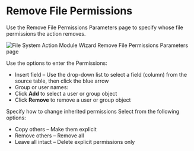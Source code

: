 # Remove File Permissions

Use the Remove File Permissions Parameters page to specify whose file permissions the action removes.

![File System Action Module Wizard Remove File Permissions Parameters page](/img/product_docs/accessanalyzer/enterpriseauditor/admin/action/filesystem/parameters/removefilepermissions.png)

Use the options to enter the Permissions:

- Insert field – Use the drop-down list to select a field (column) from the source table, then click the blue arrow
- Group or user names:
- Click __Add__ to select a user or group object
- Click __Remove__ to remove a user or group object

Specify how to change inherited permissions Select from the following options:

- Copy others – Make them explicit
- Remove others – Remove all
- Leave all intact – Delete explicit permissions only
